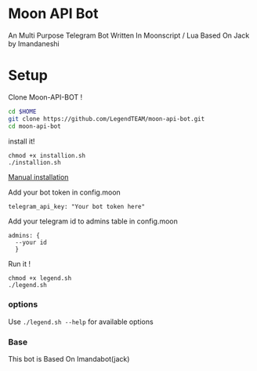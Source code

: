 # Moon API Bot


An Multi Purpose Telegram Bot Written In Moonscript / Lua Based On Jack by Imandaneshi



# Setup

Clone Moon-API-BOT !

```bash
cd $HOME
git clone https://github.com/LegendTEAM/moon-api-bot.git
cd moon-api-bot
```
install it!

```
chmod +x installion.sh
./installion.sh
```
[Manual installation](https://github.com/SEEDTEAM/moon-api-bot/wiki/Manual-installation)

Add your bot token in config.moon

```MoonScript
telegram_api_key: "Your bot token here"
```

Add your telegram id to admins table in config.moon

```MoonScript
admins: {
  --your id
  }
```

Run it !
```
chmod +x legend.sh
./legend.sh
```

### options

Use `./legend.sh --help` for available options

### Base

This bot is Based On Imandabot(jack)
